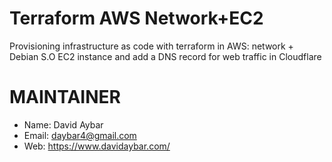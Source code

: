# Terraform AWS Network+EC2
Provisioning infrastructure as code with terraform in AWS: network + Debian S.O EC2 instance
and add a DNS record for web traffic in Cloudflare

# MAINTAINER
- Name: David Aybar
- Email: daybar4@gmail.com
- Web: https://www.davidaybar.com/